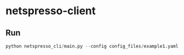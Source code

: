 # netspresso-client

## Run
```python
python netspresso_cli/main.py --config config_files/example1.yaml
```
